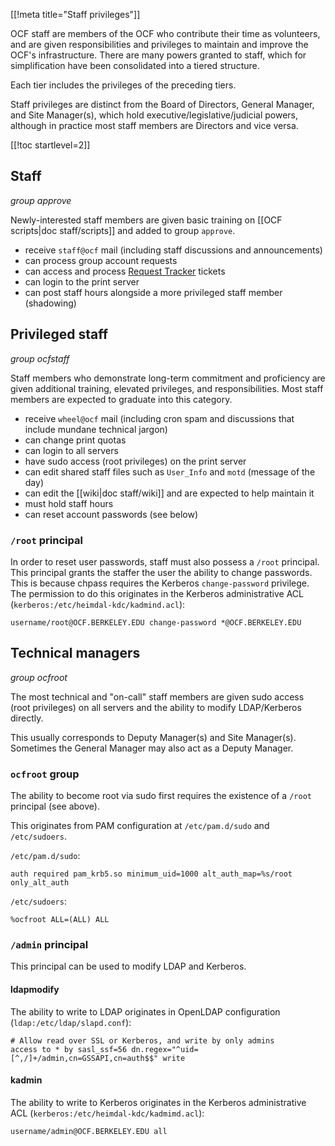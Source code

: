 [[!meta title="Staff privileges"]]


OCF staff are members of the OCF who contribute their time as volunteers, and are given responsibilities and privileges to maintain and improve the OCF's infrastructure. There are many powers granted to staff, which for simplification have been consolidated into a tiered structure.

Each tier includes the privileges of the preceding tiers.

Staff privileges are distinct from the Board of Directors, General Manager, and Site Manager(s), which hold executive/legislative/judicial powers, although in practice most staff members are Directors and vice versa.

[[!toc startlevel=2]]

## Staff
*group approve*

Newly-interested staff members are given basic training on [[OCF scripts|doc staff/scripts]] and added to group `approve`.

* receive `staff@ocf` mail (including staff discussions and announcements)
* can process group account requests
* can access and process [Request Tracker](https://rt.ocf.berkeley.edu/) tickets
* can login to the print server
* can post staff hours alongside a more privileged staff member (shadowing)

## Privileged staff
*group ocfstaff*

Staff members who demonstrate long-term commitment and proficiency are given additional training, elevated privileges, and responsibilities. Most staff members are expected to graduate into this category.

* receive `wheel@ocf` mail (including cron spam and discussions that include mundane technical jargon)
* can change print quotas
* can login to all servers
* have sudo access (root privileges) on the print server
* can edit shared staff files such as `User_Info` and `motd` (message of the day)
* can edit the [[wiki|doc staff/wiki]] and are expected to help maintain it
* must hold staff hours
* can reset account passwords (see below)

### `/root` principal

In order to reset user passwords, staff must also possess a `/root` principal. This principal grants the staffer the user the ability to change passwords. This is because chpass requires the Kerberos `change-password` privilege. The permission to do this originates in the Kerberos administrative ACL (`kerberos:/etc/heimdal-kdc/kadmind.acl`):

    username/root@OCF.BERKELEY.EDU change-password *@OCF.BERKELEY.EDU

## Technical managers
*group ocfroot*

The most technical and "on-call" staff members are given sudo access (root privileges) on all servers and the ability to modify LDAP/Kerberos directly.

This usually corresponds to Deputy Manager(s) and Site Manager(s). Sometimes the General Manager may also act as a Deputy Manager.

### `ocfroot` group

The ability to become root via sudo first requires the existence of a `/root` principal (see above).

This originates from PAM configuration at `/etc/pam.d/sudo` and `/etc/sudoers`.

`/etc/pam.d/sudo`:

    auth required pam_krb5.so minimum_uid=1000 alt_auth_map=%s/root only_alt_auth

`/etc/sudoers`:

    %ocfroot ALL=(ALL) ALL

### `/admin` principal

This principal can be used to modify LDAP and Kerberos.

#### ldapmodify

The ability to write to LDAP originates in OpenLDAP configuration (`ldap:/etc/ldap/slapd.conf`):

    # Allow read over SSL or Kerberos, and write by only admins
    access to * by sasl_ssf=56 dn.regex="^uid=[^,/]+/admin,cn=GSSAPI,cn=auth$$" write

#### kadmin

The ability to write to Kerberos originates in the Kerberos administrative ACL (`kerberos:/etc/heimdal-kdc/kadmimd.acl`):

    username/admin@OCF.BERKELEY.EDU all
